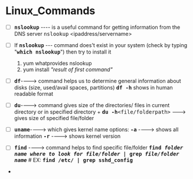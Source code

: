 # Linux_Commands
- [ ] <kbd>**nslookup**</kbd> ---- is a useful command for getting information from the DNS server
    <kbd>nslookup</kbd> <ipaddress/servername>

- [ ] If <kbd>**nslookup**</kbd> --- command does't exist in your system (check by typing "<kbd>**which nslookup**</kbd>") then try to install it
    1. yum whatprovides nslookup 
    2. yum install _"result of first command"_

- [ ] <kbd>**df**</kbd>----> command helps us to determine general information about disks (size, used/avail spaces, partitions)
        <kbd>**df -h**</kbd> shows in human readable format

- [ ] <kbd>**du**</kbd>----> command gives size of the directories/ files in current directory or in specified directory
        + <kbd>**du -h**<file/folderpath></kbd> ---> gives size of specified file/folder

- [ ] <kbd>**uname**</kbd>----> which gives kernel name
        options:
            <kbd>**-a**</kbd> ----> shows all information
            <kbd>**-r**</kbd> ----> shows kernel version

- [ ]  <kbd>**find**</kbd> ----> command helps to find specific file/folder 
         <kbd>**find _folder name where to look for file/folder_ | grep _file/folder name_**</kbd>
         # EX: <kbd>**find /etc/ | grep sshd_config**</kbd>

- 

 